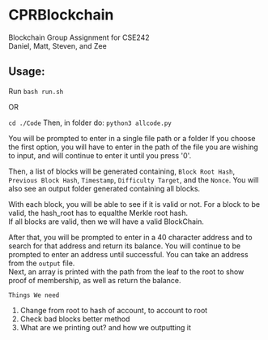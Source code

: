 # CPRBlockchain
Blockchain Group Assignment for CSE242  
Daniel, Matt, Steven, and Zee  


## Usage: 
Run `bash run.sh`

OR

`cd ./Code`
Then, in folder do:
`python3 allcode.py`

You will be prompted to enter in a single file path or a folder
If you choose the first option, you will have to enter in the path of the file you are wishing to input,
and will continue to enter it until you press '0'.

Then, a list of blocks will be generated containing, `Block Root Hash`, `Previous Block Hash`, `Timestamp`,
`Difficulty Target`, and the `Nonce`.  You will also see an output folder generated containing all blocks.  

With each block, you will be able to see if it is valid or not. For a block to be valid, the hash_root has to equalthe Merkle root hash.  
If all blocks are valid, then we will have a valid BlockChain.

After that, you will be prompted to enter in a 40 character address and to search for that address and return its balance.
You will continue to be prompted to enter an address until successful.
You can take an address from the `output` file.  
Next, an array is printed with the path from the leaf to the root to show proof of membership,
as well as return the balance.


```Things We need```
1)  Change from root to hash of account, to account to root
2)  Check bad blocks better method
3)  What are we printing out? and how we outputting it